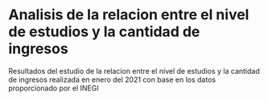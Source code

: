 Analisis de la relacion entre el nivel de estudios y la cantidad de ingresos
============================================================================

Resultados del estudio de la relacion entre el nivel de estudios y la cantidad de ingresos realizada en enero del 2021 con base en los datos proporcionado por el INEGI
